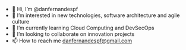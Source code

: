 - 👋 Hi, I’m @danfernandespf
- 👀 I’m interested in new technologies, software architecture and agile culture
- 🌱 I’m currently learning Cloud Computing and DevSecOps
- 💞️ I’m looking to collaborate on innovation projects
- 📫 How to reach me danfernandespf@gmail.com

<!---
danfernandespf/danfernandespf is a ✨ special ✨ repository because its `README.md` (this file) appears on your GitHub profile.
You can click the Preview link to take a look at your changes.
--->
